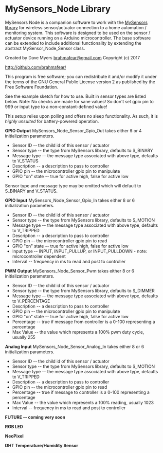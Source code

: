# MySensors_Node Library


MySensors Node is a companion software to work with the [MySensors library](http://www.mysensors.org)
for wireless sensor/actuator connection to a home automation / monitoring
system.  This software is designed to be used on the sensor / actuator device
running on a Arduino microcontroller.  The base software can be extended to
include additional functionality by extending the abstract MySensor_Node_Sensor
class.  

Created by Dave Myers <brahmafear@gmail.com>
Copyright (c) 2017

http://github.com/brahmafear/

This program is free software; you can redistribute it and/or
modify it under the terms of the GNU General Public License
version 2 as published by the Free Software Foundation.


See the example sketch for how to use.  Built in sensor types are listed below.
Note: No checks are made for sane values!  So don't set gpio pin to 999 or input
type to a non-constant-defined value!

This setup relies upon polling and offers no sleep functionality.  As such, it is
*highly unsuited* for battery-powered operation.  

**GPIO Output**
MySensors_Node_Sensor_Gpio_Out takes either 6 or 4 initialization parameters.  
  * Sensor ID -- the child id of this sensor / actuator
  * Sensor type -- the type from MySensors library, defaults to S_BINARY
  * Message type -- the message type associated with above type, defaults to V_STATUS
  * Description -- a description to pass to controller
  * GPIO pin -- the microcontroller gpio pin to manipulate
  * GPIO "on" state -- true for active high, false for active low

  Sensor type and message type may be omitted which will default to S_BINARY
  and V_STATUS.  

**GPIO Input**
MySensors_Node_Sensor_Gpio_In takes either 8 or 6 initialization parameters.  
  * Sensor ID -- the child id of this sensor / actuator
  * Sensor type -- the type from MySensors library, defaults to S_MOTION
  * Message type -- the message type associated with above type, defaults to V_TRIPPED
  * Description -- a description to pass to controller
  * GPIO pin -- the microcontroller gpio pin to read
  * GPIO "on" state -- true for active high, false for active low
  * Input type -- INPUT, INPUT_PULLUP, or INPUT_PULLDOWN - note: microcontroller dependent
  * Interval -- frequency in ms to read and post to controller

**PWM Output**
MySensors_Node_Sensor_Pwm takes either 8 or 6 initialization parameters.  
  * Sensor ID -- the child id of this sensor / actuator
  * Sensor type -- the type from MySensors library, defaults to S_DIMMER
  * Message type -- the message type associated with above type, defaults to V_PERCENTAGE
  * Description -- a description to pass to controller  
  * GPIO pin -- the microcontroller gpio pin to manipulate
  * GPIO "on" state -- true for active high, false for active low
  * Percentage -- true if message from controller is a 0-100 representing a percentage
  * Max Value -- the value which represents a 100% pwm duty cycle, usually 255

**Analog Input**
MySensors_Node_Sensor_Analog_In takes either 8 or 6 initialization parameters.  
  * Sensor ID -- the child id of this sensor / actuator
  * Sensor type -- the type from MySensors library, defaults to S_MOTION
  * Message type -- the message type associated with above type, defaults to V_TRIPPED
  * Description -- a description to pass to controller
  * GPIO pin -- the microcontroller gpio pin to read
  * Percentage -- true if message to controller is a 0-100 representing a percentage
  * Max Value -- the value which represents a 100% reading, usually 1023
  * Interval -- frequency in ms to read and post to controller

**FUTURE -- coming very soon**

**RGB LED**

**NeoPixel**

**DHT Temperature/Humidity Sensor**  
